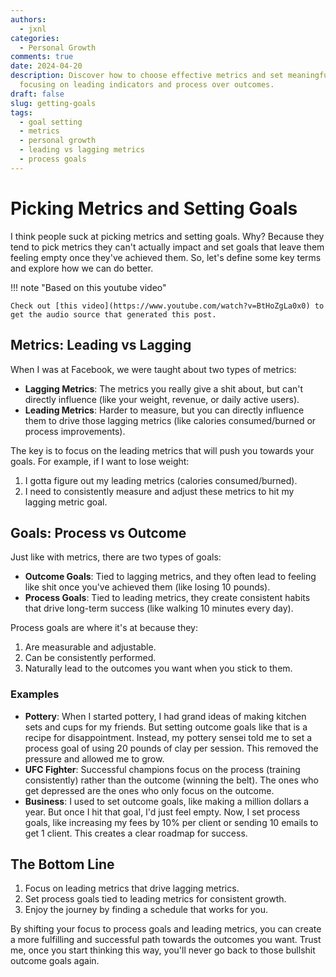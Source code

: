 ```yaml
---
authors:
  - jxnl
categories:
  - Personal Growth
comments: true
date: 2024-04-20
description: Discover how to choose effective metrics and set meaningful goals by
  focusing on leading indicators and process over outcomes.
draft: false
slug: getting-goals
tags:
  - goal setting
  - metrics
  - personal growth
  - leading vs lagging metrics
  - process goals
---
```


# Picking Metrics and Setting Goals

I think people suck at picking metrics and setting goals. Why? Because they tend to pick metrics they can't actually impact and set goals that leave them feeling empty once they've achieved them. So, let's define some key terms and explore how we can do better.

!!! note "Based on this youtube video"

    Check out [this video](https://www.youtube.com/watch?v=BtHoZgLa0x0) to get the audio source that generated this post.

<!-- more -->

## Metrics: Leading vs Lagging

When I was at Facebook, we were taught about two types of metrics:

- **Lagging Metrics**: The metrics you really give a shit about, but can't directly influence (like your weight, revenue, or daily active users).
- **Leading Metrics**: Harder to measure, but you can directly influence them to drive those lagging metrics (like calories consumed/burned or process improvements).

The key is to focus on the leading metrics that will push you towards your goals. For example, if I want to lose weight:

1. I gotta figure out my leading metrics (calories consumed/burned).
2. I need to consistently measure and adjust these metrics to hit my lagging metric goal.

## Goals: Process vs Outcome

Just like with metrics, there are two types of goals:

- **Outcome Goals**: Tied to lagging metrics, and they often lead to feeling like shit once you've achieved them (like losing 10 pounds).
- **Process Goals**: Tied to leading metrics, they create consistent habits that drive long-term success (like walking 10 minutes every day).

Process goals are where it's at because they:

1. Are measurable and adjustable.
2. Can be consistently performed.
3. Naturally lead to the outcomes you want when you stick to them.

### Examples

- **Pottery**: When I started pottery, I had grand ideas of making kitchen sets and cups for my friends. But setting outcome goals like that is a recipe for disappointment. Instead, my pottery sensei told me to set a process goal of using 20 pounds of clay per session. This removed the pressure and allowed me to grow.
- **UFC Fighter**: Successful champions focus on the process (training consistently) rather than the outcome (winning the belt). The ones who get depressed are the ones who only focus on the outcome.
- **Business**: I used to set outcome goals, like making a million dollars a year. But once I hit that goal, I'd just feel empty. Now, I set process goals, like increasing my fees by 10% per client or sending 10 emails to get 1 client. This creates a clear roadmap for success.

## The Bottom Line

1. Focus on leading metrics that drive lagging metrics.
2. Set process goals tied to leading metrics for consistent growth.
3. Enjoy the journey by finding a schedule that works for you.

By shifting your focus to process goals and leading metrics, you can create a more fulfilling and successful path towards the outcomes you want. Trust me, once you start thinking this way, you'll never go back to those bullshit outcome goals again.
